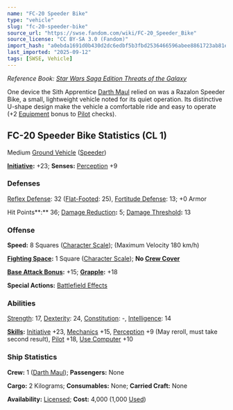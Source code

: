 ```yaml
---
name: "FC-20 Speeder Bike"
type: "vehicle"
slug: "fc-20-speeder-bike"
source_url: "https://swse.fandom.com/wiki/FC-20_Speeder_Bike"
source_license: "CC BY-SA 3.0 (Fandom)"
import_hash: "a0ebda1691d0b430d2dc6edbf5b3fbd2536466596abee8861723ab81ee40c32c"
last_imported: "2025-09-12"
tags: [SWSE, Vehicle]
---
```

*Reference Book: [Star Wars Saga Edition Threats of the Galaxy](https://swse.fandom.com/wiki/Star_Wars_Saga_Edition_Threats_of_the_Galaxy)*

One device the Sith Apprentice [Darth Maul](https://swse.fandom.com/wiki/Darth_Maul) relied on was a Razalon Speeder Bike, a small, lightweight vehicle noted for its quiet operation. Its distinctive U-shape design make the vehicle a comfortable ride and easy to operate (+2 [Equipment](https://swse.fandom.com/wiki/Equipment) bonus to [Pilot](https://swse.fandom.com/wiki/Pilot) checks).

## FC-20 Speeder Bike Statistics (CL 1)
Medium [Ground Vehicle](https://swse.fandom.com/wiki/Ground_Vehicle) ([Speeder](https://swse.fandom.com/wiki/Speeder))

**[Initiative](https://swse.fandom.com/wiki/Initiative):** +23; **Senses:** [Perception](https://swse.fandom.com/wiki/Perception) +9
### Defenses
[Reflex Defense](https://swse.fandom.com/wiki/Reflex_Defense_(Vehicles)): 32 ([Flat-Footed](https://swse.fandom.com/wiki/Flat-Footed): 25), [Fortitude Defense](https://swse.fandom.com/wiki/Fortitude_Defense_(Vehicles)): 13; +0 Armor

Hit Points**:** 36; [Damage Reduction](https://swse.fandom.com/wiki/Damage_Reduction)**:** 5; [Damage Threshold](https://swse.fandom.com/wiki/Damage_Threshold)**:** 13
### Offense
**Speed:** 8 Squares ([Character Scale](https://swse.fandom.com/wiki/Character_Scale)); (Maximum Velocity 180 km/h)

**[Fighting Space](https://swse.fandom.com/wiki/Fighting_Space):** 1 Square ([Character Scale](https://swse.fandom.com/wiki/Character_Scale)); **No [Crew Cover](https://swse.fandom.com/wiki/Crew_Cover)**

**[Base Attack Bonus](https://swse.fandom.com/wiki/Base_Attack_Bonus):** +15; **[Grapple](https://swse.fandom.com/wiki/Grapple):** +18

**Special Actions:** [Battlefield Effects](https://swse.fandom.com/wiki/Battlefield_Effects)
### Abilities
[Strength](https://swse.fandom.com/wiki/Strength): 17, [Dexterity](https://swse.fandom.com/wiki/Dexterity): 24, [Constitution](https://swse.fandom.com/wiki/Constitution): -, [Intelligence](https://swse.fandom.com/wiki/Intelligence): 14

**[Skills](https://swse.fandom.com/wiki/Skills):** [Initiative](https://swse.fandom.com/wiki/Initiative) +23, [Mechanics](https://swse.fandom.com/wiki/Mechanics) +15, [Perception](https://swse.fandom.com/wiki/Perception) +9 (May reroll, must take second result), [Pilot](https://swse.fandom.com/wiki/Pilot) +18, [Use Computer](https://swse.fandom.com/wiki/Use_Computer) +10
### Ship Statistics
**Crew:** 1 ([Darth Maul](https://swse.fandom.com/wiki/Darth_Maul)); **Passengers:** None

**Cargo:** 2 Kilograms; **Consumables:** None; **Carried Craft:** None

**Availability:** [Licensed](https://swse.fandom.com/wiki/Licensed); **Cost:** 4,000 (1,000 [Used](https://swse.fandom.com/wiki/Used))